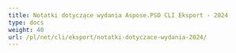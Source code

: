 ```yaml
---
title: Notatki dotyczące wydania Aspose.PSD CLI Eksport - 2024
type: docs
weight: 40
url: /pl/net/cli/eksport/notatki-dotyczace-wydania-2024/
---
```

